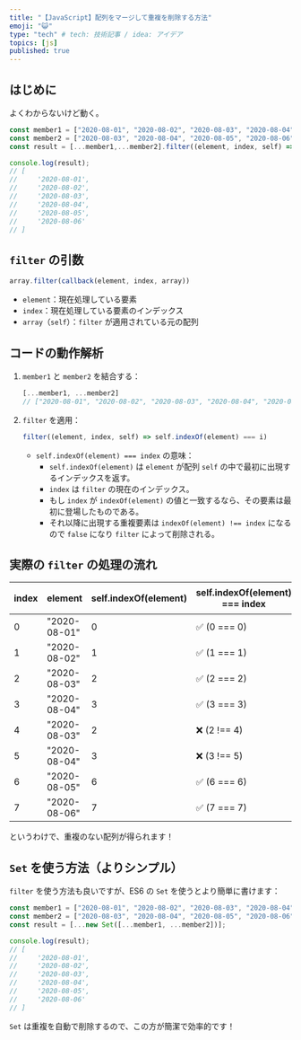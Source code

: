 ```yaml
---
title: "【JavaScript】配列をマージして重複を削除する方法"
emoji: "😺"
type: "tech" # tech: 技術記事 / idea: アイデア
topics: [js]
published: true
---
```


## はじめに

よくわからないけど動く。  

```jsx
const member1 = ["2020-08-01", "2020-08-02", "2020-08-03", "2020-08-04"];
const member2 = ["2020-08-03", "2020-08-04", "2020-08-05", "2020-08-06"];
const result = [...member1,...member2].filter((element, index, self) => self.indexOf(element) === index);

console.log(result);
// [
//     '2020-08-01',
//     '2020-08-02',
//     '2020-08-03',
//     '2020-08-04',
//     '2020-08-05',
//     '2020-08-06'
// ]
```

## `filter` の引数

```jsx
array.filter(callback(element, index, array))
```

- `element`：現在処理している要素
- `index`：現在処理している要素のインデックス
- `array`（`self`）：`filter` が適用されている元の配列

## コードの動作解析

1. `member1` と `member2` を結合する：

    ```jsx
    [...member1, ...member2]
    // ["2020-08-01", "2020-08-02", "2020-08-03", "2020-08-04", "2020-08-03", "2020-08-04", "2020-08-05", "2020-08-06"]
    ```

2. `filter` を適用：

    ```jsx
    filter((element, index, self) => self.indexOf(element) === i)
    ```

    - `self.indexOf(element) === index` の意味：
      - `self.indexOf(element)` は `element` が配列 `self` の中で最初に出現するインデックスを返す。
      - `index` は `filter` の現在のインデックス。
      - もし `index` が `indexOf(element)` の値と一致するなら、その要素は最初に登場したものである。
      - それ以降に出現する重複要素は `indexOf(element) !== index` になるので `false` になり `filter` によって削除される。

## 実際の `filter` の処理の流れ

| index | element | self.indexOf(element) | self.indexOf(element) === index | 残るか？ |
| --- | --- | --- | --- | --- |
| 0 | "2020-08-01" | 0 | ✅ (0 === 0) | 残る |
| 1 | "2020-08-02" | 1 | ✅ (1 === 1) | 残る |
| 2 | "2020-08-03" | 2 | ✅ (2 === 2) | 残る |
| 3 | "2020-08-04" | 3 | ✅ (3 === 3) | 残る |
| 4 | "2020-08-03" | 2 | ❌ (2 !== 4) | 削除 |
| 5 | "2020-08-04" | 3 | ❌ (3 !== 5) | 削除 |
| 6 | "2020-08-05" | 6 | ✅ (6 === 6) | 残る |
| 7 | "2020-08-06" | 7 | ✅ (7 === 7) | 残る |

というわけで、重複のない配列が得られます！

## `Set` を使う方法（よりシンプル）

`filter` を使う方法も良いですが、ES6 の `Set` を使うとより簡単に書けます：

```jsx
const member1 = ["2020-08-01", "2020-08-02", "2020-08-03", "2020-08-04"];
const member2 = ["2020-08-03", "2020-08-04", "2020-08-05", "2020-08-06"];
const result = [...new Set([...member1, ...member2])];

console.log(result);
// [
//     '2020-08-01',
//     '2020-08-02',
//     '2020-08-03',
//     '2020-08-04',
//     '2020-08-05',
//     '2020-08-06'
// ]
```

`Set` は重複を自動で削除するので、この方が簡潔で効率的です！
